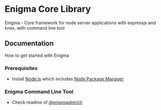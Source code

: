 # Enigma Core Library
Enigma - Core framework for node server applications with expressjs and knex, with command line tool

## Documentation

How to get started with Enigma

### Prerequisites

- Install [Node.js] which includes [Node Package Manager][npm]

### Enigma Command Line Tool

- Check readme of [@enigmagtm/cli][cli]


[Node.js]: https://nodejs.org/
[npm]: https://www.npmjs.com/get-npm
[cli]: packages/cli/README.md